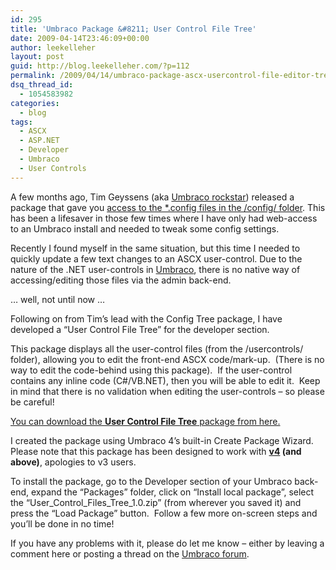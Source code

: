 ```yaml
---
id: 295
title: 'Umbraco Package &#8211; User Control File Tree'
date: 2009-04-14T23:46:09+00:00
author: leekelleher
layout: post
guid: http://blog.leekelleher.com/?p=112
permalink: /2009/04/14/umbraco-package-ascx-usercontrol-file-editor-tree/
dsq_thread_id:
  - 1054583982
categories:
  - blog
tags:
  - ASCX
  - ASP.NET
  - Developer
  - Umbraco
  - User Controls
---
```

A few months ago, Tim Geyssens (aka [Umbraco rockstar](http://www.nibble.be/)) released a package that gave you [access to the *.config files in the /config/ folder](http://www.nibble.be/?p=53). This has been a lifesaver in those few times where I have only had web-access to an Umbraco install and needed to tweak some config settings.

Recently I found myself in the same situation, but this time I needed to quickly update a few text changes to an ASCX user-control. Due to the nature of the .NET user-controls in [Umbraco](http://umbraco.org/), there is no native way of accessing/editing those files via the admin back-end.

&#8230; well, not until now &#8230;

Following on from Tim&#8217;s lead with the Config Tree package, I have developed a &#8220;User Control File Tree&#8221; for the developer section.

This package displays all the user-control files (from the /usercontrols/ folder), allowing you to edit the front-end ASCX code/mark-up.  (There is no way to edit the code-behind using this package).  If the user-control contains any inline code (C#/VB.NET), then you will be able to edit it.  Keep in mind that there is no validation when editing the user-controls &#8211; so please be careful!

[You can download the **User Control File Tree** package from here.](http://code.leekelleher.com/umbraco/User_Control_Files_Tree_1.0.zip)

I created the package using Umbraco 4&#8217;s built-in Create Package Wizard. Please note that this package has been designed to work with **<span style="text-decoration:underline;">v4</span> (and above)**, apologies to v3 users.

To install the package, go to the Developer section of your Umbraco back-end, expand the &#8220;Packages&#8221; folder, click on &#8220;Install local package&#8221;, select the &#8220;User\_Control\_Files\_Tree\_1.0.zip&#8221; (from wherever you saved it) and press the &#8220;Load Package&#8221; button.  Follow a few more on-screen steps and you&#8217;ll be done in no time!

If you have any problems with it, please do let me know &#8211; either by leaving a comment here or posting a thread on the [Umbraco forum](http://forum.umbraco.org/).